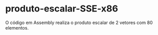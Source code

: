 # produto-escalar-SSE-x86
O código em Assembly realiza o produto escalar de 2 vetores com 80 elementos. 
